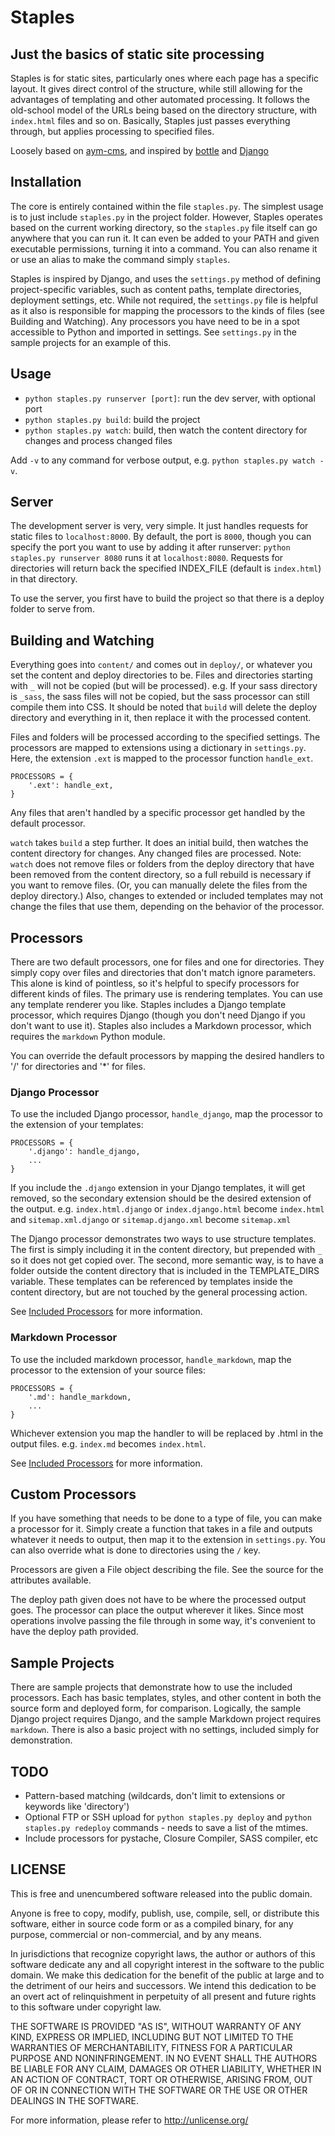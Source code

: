 # Staples
## Just the basics of static site processing

Staples is for static sites, particularly ones where each page has a specific layout. It gives direct control of the structure, while still allowing for the advantages of templating and other automated processing. It follows the old-school model of the URLs being based on the directory structure, with `index.html` files and so on. Basically, Staples just passes everything through, but applies processing to specified files.

Loosely based on [aym-cms](https://github.com/lethain/aym-cms), and inspired by [bottle](http://bottle.paws.de) and [Django](http://www.djangoproject.com)



## Installation

The core is entirely contained within the file `staples.py`. The simplest usage is to just include `staples.py` in the project folder. However, Staples operates based on the current working directory, so the `staples.py` file itself can go anywhere that you can run it. It can even be added to your PATH and given executable permissions, turning it into a command. You can also rename it or use an alias to make the command simply `staples`.

Staples is inspired by Django, and uses the `settings.py` method of defining project-specific variables, such as content paths, template directories, deployment settings, etc. While not required, the `settings.py` file is helpful as it also is responsible for mapping the processors to the kinds of files (see Building and Watching). Any processors you have need to be in a spot accessible to Python and imported in settings. See `settings.py` in the sample projects for an example of this.



## Usage

* `python staples.py runserver [port]`: run the dev server, with optional port
* `python staples.py build`: build the project
* `python staples.py watch`: build, then watch the content directory for changes and process changed files

Add `-v` to any command for verbose output, e.g. `python staples.py watch -v`.

## Server

The development server is very, very simple. It just handles requests for static files to `localhost:8000`. By default, the port is `8000`, though you can specify the port you want to use by adding it after runserver: `python staples.py runserver 8080` runs it at `localhost:8080`. Requests for directories will return back the specified INDEX_FILE (default is `index.html`) in that directory.

To use the server, you first have to build the project so that there is a deploy folder to serve from.



## Building and Watching

Everything goes into `content/` and comes out in `deploy/`, or whatever you set the content and deploy directories to be. Files and directories starting with `_` will not be copied (but will be processed). e.g. If your sass directory is `_sass`, the sass files will not be copied, but the sass processor can still compile them into CSS. It should be noted that `build` will delete the deploy directory and everything in it, then replace it with the processed content.

Files and folders will be processed according to the specified settings. The processors are mapped to extensions using a dictionary in `settings.py`. Here, the extension `.ext` is mapped to the processor function `handle_ext`.

    PROCESSORS = {
        '.ext': handle_ext,
    }

Any files that aren't handled by a specific processor get handled by the default processor.

`watch` takes `build` a step further. It does an initial build, then watches the content directory for changes. Any changed files are processed.
Note: `watch` does not remove files or folders from the deploy directory that have been removed from the content directory, so a full rebuild is necessary if you want to remove files. (Or, you can manually delete the files from the deploy directory.) Also, changes to extended or included templates may not change the files that use them, depending on the behavior of the processor.



## Processors

There are two default processors, one for files and one for directories. They simply copy over files and directories that don't match ignore parameters. This alone is kind of pointless, so it's helpful to specify processors for different kinds of files. The primary use is rendering templates. You can use any template renderer you like. Staples includes a Django template processor, which requires Django (though you don't need Django if you don't want to use it). Staples also includes a Markdown processor, which requires the `markdown` Python module.

You can override the default processors by mapping the desired handlers to '/' for directories and '*' for files.

### Django Processor
To use the included Django processor, `handle_django`, map the processor to the extension of your templates:

    PROCESSORS = {
        '.django': handle_django,
        ...
    }

If you include the `.django` extension in your Django templates, it will get removed, so the secondary extension should be the desired extension of the output. e.g. `index.html.django` or `index.django.html` become `index.html` and `sitemap.xml.django` or `sitemap.django.xml` become `sitemap.xml`

The Django processor demonstrates two ways to use structure templates. The first is simply including it in the content directory, but prepended with `_` so it does not get copied over. The second, more semantic way, is to have a folder outside the content directory that is included in the TEMPLATE_DIRS variable. These templates can be referenced by templates inside the content directory, but are not touched by the general processing action.

See [Included Processors](https://github.com/typeish/staples/wiki/Processors) for more information.


### Markdown Processor
To use the included markdown processor, `handle_markdown`, map the processor to the extension of your source files:

    PROCESSORS = {
        '.md': handle_markdown,
        ...
    }

Whichever extension you map the handler to will be replaced by .html in the output files. e.g. `index.md` becomes `index.html`.

See [Included Processors](https://github.com/typeish/staples/wiki/Processors) for more information.



## Custom Processors

If you have something that needs to be done to a type of file, you can make a processor for it. Simply create a function that takes in a file and outputs whatever it needs to output, then map it to the extension in `settings.py`. You can also override what is done to directories using the `/` key.

Processors are given a File object describing the file. See the source for the attributes available.

The deploy path given does not have to be where the processed output goes. The processor can place the output wherever it likes. Since most operations involve passing the file through in some way, it's convenient to have the deploy path provided.



## Sample Projects

There are sample projects that demonstrate how to use the included processors. Each has basic templates, styles, and other content in both the source form and deployed form, for comparison. Logically, the sample Django project requires Django, and the sample Markdown project requires `markdown`. There is also a basic project with no settings, included simply for demonstration.



## TODO

* Pattern-based matching (wildcards, don't limit to extensions or keywords like 'directory')
* Optional FTP or SSH upload for `python staples.py deploy` and `python staples.py redeploy` commands - needs to save a list of the mtimes.
* Include processors for pystache, Closure Compiler, SASS compiler, etc



## LICENSE 

This is free and unencumbered software released into the public domain.

Anyone is free to copy, modify, publish, use, compile, sell, or
distribute this software, either in source code form or as a compiled
binary, for any purpose, commercial or non-commercial, and by any
means.

In jurisdictions that recognize copyright laws, the author or authors
of this software dedicate any and all copyright interest in the
software to the public domain. We make this dedication for the benefit
of the public at large and to the detriment of our heirs and
successors. We intend this dedication to be an overt act of
relinquishment in perpetuity of all present and future rights to this
software under copyright law.

THE SOFTWARE IS PROVIDED "AS IS", WITHOUT WARRANTY OF ANY KIND,
EXPRESS OR IMPLIED, INCLUDING BUT NOT LIMITED TO THE WARRANTIES OF
MERCHANTABILITY, FITNESS FOR A PARTICULAR PURPOSE AND NONINFRINGEMENT.
IN NO EVENT SHALL THE AUTHORS BE LIABLE FOR ANY CLAIM, DAMAGES OR
OTHER LIABILITY, WHETHER IN AN ACTION OF CONTRACT, TORT OR OTHERWISE,
ARISING FROM, OUT OF OR IN CONNECTION WITH THE SOFTWARE OR THE USE OR
OTHER DEALINGS IN THE SOFTWARE.

For more information, please refer to <http://unlicense.org/>
